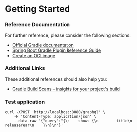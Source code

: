 # Getting Started

### Reference Documentation
For further reference, please consider the following sections:

* [Official Gradle documentation](https://docs.gradle.org)
* [Spring Boot Gradle Plugin Reference Guide](https://docs.spring.io/spring-boot/docs/3.1.3/gradle-plugin/reference/html/)
* [Create an OCI image](https://docs.spring.io/spring-boot/docs/3.1.3/gradle-plugin/reference/html/#build-image)

### Additional Links
These additional references should also help you:

* [Gradle Build Scans – insights for your project's build](https://scans.gradle.com#gradle)



### Test application
```
curl -XPOST 'http://localhost:8080/graphql' \
	-H 'Content-Type: application/json' \
	--data-raw '{"query":"{\n    shows {\n        title\n        releaseYear\n    }\n}\n"}' 
```